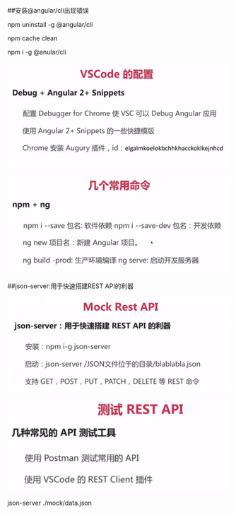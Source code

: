 ##安装@angular/cli出现错误

npm uninstall -g @angular/cli

npm cache clean

npm i -g @anular/cli

![](/assets/360截图20171026105525098.jpg)

![](/assets/360截图20171026105726627.jpg)



##json-server:用于快速搭建REST API的利器

![](/assets/360截图20171025234109870.jpg)

![](/assets/360截图20171025234454284.jpg)

json-server ./mock/data.json
















